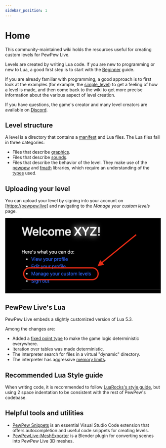 ```yaml
---
sidebar_position: 1
---
```


# Home

This community-maintained wiki holds the resources useful for creating custom levels for PewPew Live.

Levels are created by writing Lua code. If you are new to programming or new to Lua, a good first step is to start with the [Beginner](Guides/Lua/beginner) guide.

If you are already familiar with programming, a good approach is to first look at the examples (for example, the [simple_level]) to get a feeling of how a level is made, and then come back to the wiki to get more precise information about the various aspect of level creation.

If you have questions, the game's creator and many level creators are available on [Discord].

## Level structure

A level is a directory that contains a [manifest](File%20Information/manifest-files) and Lua files. The Lua files fall in three categories:

- Files that describe [graphics](File%20Information/mesh-files).
- Files that describe [sounds](File%20Information/sound-files).
- Files that describe the behavior of the level. They make use of the [pewpew](APIs/PewPew) and [fmath](APIs/Fmath) libraries, which require an understanding of the [types](APIs/types) used.

## Uploading your level

You can upload your level by signing into your account on [https://pewpew.live] and navigating to the _Manage your custom levels_ page.

![screenshot of UI for uploading](/img/documentation/manage-custom-levels.png)

## PewPew Live's Lua

PewPew Live embeds a slightly customized version of Lua 5.3.

Among the changes are:
* Added a [fixed point type](APIs/types) to make the game logic deterministic everywhere.
* Iteration over tables was made deterministic.
* The interpreter search for files in a virtual "dynamic" directory.
* The interpreter has aggressive [memory limits](Other/game-limits).

## Recommended Lua Style guide

When writing code, it is recommended to follow [LuaRocks's style guide], but using 2 space
indentation to be consistent with the rest of PewPew's codebase.

## Helpful tools and utilities

- [PewPew Snippets] is an essential Visual Studio Code extension that offers autocompletion and useful code snippets for creating levels.
- [PewPewLive-MeshExporter] is a Blender plugin for converting scenes into PewPew Live 3D meshes.

[Discord]: https://pewpew.live/discord
[simple_level]: https://github.com/jyaif/ppl-utils/blob/d32dbec8a171c9bcc0f800dcd864f175c42c34fd/content/levels/simple_level/
[LuaRocks's style guide]: https://github.com/luarocks/lua-style-guide
[https://pewpew.live]: https://pewpew.live
[PewPewLive-MeshExporter]: https://github.com/ModEngineer/PewPewLive-MeshExporter
[PewPew Snippets]: https://hybroid.pewpew.live/pps/
